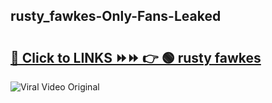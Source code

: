 
 ## rusty_fawkes-Only-Fans-Leaked

# <h2><a href="https://clipsfans.com/rusty_fawkes&ref=git">🔗 Click to LINKS ⏩⏩ 👉 🟢 rusty fawkes </a></h2>

<a href="https://clipsfans.com/rusty_fawkes&ref=git" rel="nofollow" data-target="animated-image.originalLink"><img src="https://i.ibb.co.com/xMMVF88/686577567.gif" alt="Viral Video Original" style="max-width: 100%; display: inline-block;" data-target="animated-image.originalImage"></a>
